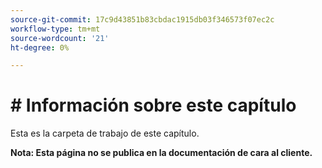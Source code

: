 ```yaml
---
source-git-commit: 17c9d43851b83cbdac1915db03f346573f07ec2c
workflow-type: tm+mt
source-wordcount: '21'
ht-degree: 0%

---
```

# # Información sobre este capítulo

Esta es la carpeta de trabajo de este capítulo.

**Nota: Esta página no se publica en la documentación de cara al cliente.**

